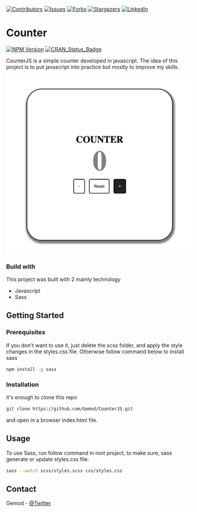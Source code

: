 [![Contributors][contributors-shield]][contributors-url]
[![Issues][issues-shield]][issues-url]
[![Forks][forks-shield]][forks-url]
[![Stargazers][stars-shield]][stars-url]
[![LinkedIn][linkedin-shield]][linkedin-url]

# Counter
[![NPM Version][npm-image]][npm-url]
[![CRAN\_Status\_Badge](http://www.r-pkg.org/badges/version/sass)](https://cran.r-project.org/package=sass)

CounterJS is a simple counter developed in javascript. The idea of this project is to put javascript into practice but mostly to improve my skills.

![](./Counter/img/screen_app.png)

### Build with
This project was built with 2 mainly technology
- Javascript
- Sass

## Getting Started

### Prerequisites
If you don't want to use it, just delete the scss folder, and apply the style changes in the styles.css file. Otherwise follow command below to install sass

```bash
npm install -g sass
```

### Installation
it's enough to clone this repo
```bash
git clone https://github.com/Gemod/CounterJS.git
```
and open in a browser index.html file.

## Usage
To use Sass, run follow command in root project, to make sure, sass generate or update styles.css file:

```bash
sass --watch scss/styles.scss css/styles.css
```

## Contact
Gemod -  [@Twitter](https://twitter.com/gemod994)

<!--MARKDOWN LINKS AND IMAGES-->
[contributors-shield]: https://img.shields.io/github/contributors/Gemod/CounterJS.svg?style=for-the-badge
[contributors-url]: https://github.com/Gemod/CounterJS/graphs/contributors
[issues-shield]: https://img.shields.io/github/issues/Gemod/CounterJS.svg?style=for-the-badge
[issues-url]:https://github.com/Gemod/CounterJS/issues
[linkedin-shield]: https://img.shields.io/badge/-LinkedIn-black.svg?style=for-the-badge&logo=linkedin&colorB=555
[linkedin-url]: https://www.linkedin.com/in/gennaro-modafferi-a27540ba/
[forks-shield]: https://img.shields.io/github/forks/Gemod/CounterJS.svg?style=for-the-badge
[forks-url]: https://github.com/Gemod/CounterJS/fork
[stars-shield]: https://img.shields.io/github/stars/Gemod/CounterJS.svg?style=for-the-badge
[stars-url]: https://github.com/Gemod/CounterJS/stargazers

[npm-image]: https://img.shields.io/npm/v/datadog-metrics.svg?style=flat-square
[npm-url]: https://npmjs.org/package/datadog-metrics
[npm-downloads]: https://img.shields.io/npm/dm/datadog-metrics.svg?style=flat-square
